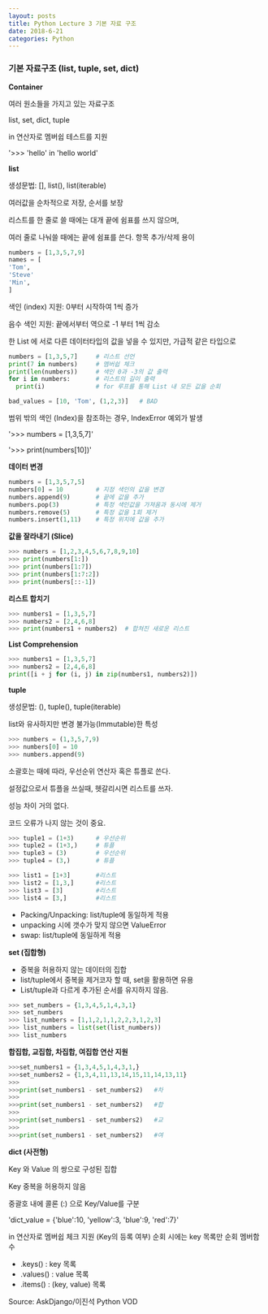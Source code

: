 ```yaml
---
layout: posts
title: Python Lecture 3 기본 자료 구조
date: 2018-6-21
categories: Python
---
```


### 기본 자료구조 (list, tuple, set, dict)

**Container**

여러 원소들을 가지고 있는 자료구조

list, set, dict, tuple

in 연산자로 멤버쉽 테스트를 지원

'>>> 'hello' in 'hello world'


**list**

생성문법: [], list(), list(iterable)

여러값을 순차적으로 저장, 순서를 보장

리스트를 한 줄로 쓸 때에는 대개 끝에 쉼표를 쓰지 않으며,

여러 줄로 나눠쓸 때에는 끝에 쉼표를 쓴다. 항목 추가/삭제 용이

```python
numbers = [1,3,5,7,9]
names = [
'Tom',
'Steve'
'Min',
]
```

색인 (index) 지원: 0부터 시작하여 1씩 증가

음수 색인 지원: 끝에서부터 역으로 -1 부터 1씩 감소

한 List 에 서로 다른 데이터타입의 값을 넣을 수 있지만, 가급적 같은 타입으로

```python
numbers = [1,3,5,7]		# 리스트 선언
print(7 in numbers)		# 멤버쉽 체크
print(len(numbers))		# 색인 0과 -3의 값 출력
for i in numbers:		# 리스트의 길이 출력
  print(i)				# for 루프를 통해 List 내 모든 값을 순회

bad_values = [10, 'Tom', (1,2,3)]	# BAD
```

범위 밖의 색인 (Index)을 참조하는 경우, IndexError 예외가 발생

'>>> numbers = [1,3,5,7]'

'>>> print(numbers[10])'

**데이터 변경**

```python
numbers = [1,3,5,7,5]
numbers[0] = 10			# 지정 색인의 값을 변경
numbers.append(9)		# 끝에 값을 추가
numbers.pop(3)			# 특정 색인값을 가져옴과 동시에 제거
numbers.remove(5)		# 특정 값을 1회 제거
numbers.insert(1,11)	# 특정 위치에 값을 추가
```

**값을 잘라내기 (Slice)**

```python
>>> numbers = [1,2,3,4,5,6,7,8,9,10]
>>> print(numbers[1:])
>>> print(numbers[1:7])
>>> print(numbers[1:7:2])
>>> print(numbers[::-1])
```

**리스트 합치기**

```python
>>> numbers1 = [1,3,5,7]
>>> numbers2 = [2,4,6,8]
>>> print(numbers1 + numbers2)	# 합쳐진 새로운 리스트
```

**List Comprehension**

```python
>>> numbers1 = [1,3,5,7]
>>> numbers2 = [2,4,6,8]
print([i + j for (i, j) in zip(numbers1, numbers2)])
```

**tuple**

생성문법: (), tuple(), tuple(iterable)

list와 유사하지만 변경 불가능(Immutable)한 특성

```python
>>> numbers = (1,3,5,7,9)
>>> numbers[0] = 10
>>> numbers.append(9)
```
소괄호는 때에 따라, 우선순위 연산자 혹은 튜플로 쓴다.

설정값으로서 튜플을 쓰실때, 헷갈리시면 리스트를 쓰자. 

성능 차이 거의 없다. 

코드 오류가 나지 않는 것이 중요.

```python
>>> tuple1 = (1+3)		# 우선순위
>>> tuple2 = (1+3,)		# 튜플
>>> tuple3 = (3)		# 우선순위
>>> tuple4 = (3,)		# 튜플

>>> list1 = [1+3]		#리스트
>>> list2 = [1,3,]		#리스트
>>> list3 = [3]			#리스트
>>> list4 = [3,]		#리스트
```

- Packing/Unpacking: list/tuple에 동일하게 적용
- unpacking 시에 갯수가 맞지 않으면 ValueError
- swap: list/tuple에 동일하게 적용

**set (집합형)**

- 중복을 허용하지 않는 데이터의 집합
- list/tuple에서 중복을 제거코자 할 때, set을 활용하면 유용
- List/tuple과 다르게 추가된 순서를 유지하지 않음.

```python
>>> set_numbers = {1,3,4,5,1,4,3,1}
>>> set_numbers
>>> list_numbers = [1,1,2,1,1,2,2,3,1,2,3]
>>> list_numbers = list(set(list_numbers))
>>> list_numbers
```

**합집합, 교집합, 차집합, 여집합 연산 지원**

```python
>>>set_numbers1 = {1,3,4,5,1,4,3,1,}
>>>set_numbers2 = {1,3,4,11,13,14,15,11,14,13,11}
>>>
>>>print(set_numbers1 - set_numbers2)	#차
>>>
>>>print(set_numbers1 - set_numbers2)	#합
>>>
>>>print(set_numbers1 - set_numbers2)	#교
>>>
>>>print(set_numbers1 - set_numbers2)	#여
```

**dict (사전형)**

Key 와 Value 의 쌍으로 구성된 집합

Key 중복을 허용하지 않음

중괄호 내에 콜론 (:) 으로 Key/Value를 구분

'dict_value = {'blue':10, 'yellow':3, 'blue':9, 'red':7}'

in 연산자로 멤버쉽 체크 지원 (Key의 등록 여부)
순회 시에는 key 목록만 순회
멤버함수
- .keys() :  key 목록
- .values() : value 목록
- .items() : (key, value) 목록



Source:  AskDjango/이진석 Python VOD